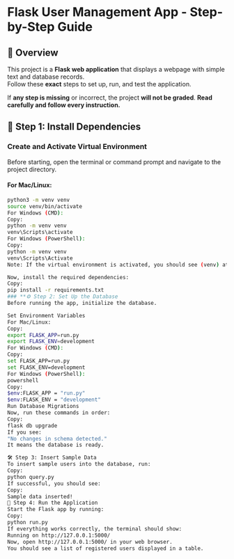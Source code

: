 # **Flask User Management App - Step-by-Step Guide**

## **📌 Overview**
This project is a **Flask web application** that displays a webpage with simple text and database records.  
Follow these **exact** steps to set up, run, and test the application.  

If **any step is missing** or incorrect, the project **will not be graded**. **Read carefully and follow every instruction.**  

## **🚀 Step 1: Install Dependencies**  
### **Create and Activate Virtual Environment**  
Before starting, open the terminal or command prompt and navigate to the project directory.

#### **For Mac/Linux**:
```bash
python3 -m venv venv
source venv/bin/activate
For Windows (CMD):
Copy:
python -m venv venv
venv\Scripts\activate
For Windows (PowerShell):
Copy:
python -m venv venv
venv\Scripts\Activate
Note: If the virtual environment is activated, you should see (venv) at the beginning of the terminal prompt.

Now, install the required dependencies:
Copy:
pip install -r requirements.txt
### **⚙️ Step 2: Set Up the Database
Before running the app, initialize the database.

Set Environment Variables
For Mac/Linux:
Copy:
export FLASK_APP=run.py
export FLASK_ENV=development
For Windows (CMD):
Copy:
set FLASK_APP=run.py
set FLASK_ENV=development
For Windows (PowerShell):
powershell
Copy:
$env:FLASK_APP = "run.py"
$env:FLASK_ENV = "development"
Run Database Migrations
Now, run these commands in order:
Copy:
flask db upgrade
If you see:
"No changes in schema detected."
It means the database is ready.

🛠 Step 3: Insert Sample Data
To insert sample users into the database, run:
Copy:
python query.py
If successful, you should see:
Copy:
Sample data inserted!
🚀 Step 4: Run the Application
Start the Flask app by running:
Copy:
python run.py
If everything works correctly, the terminal should show:
Running on http://127.0.0.1:5000/
Now, open http://127.0.0.1:5000/ in your web browser.
You should see a list of registered users displayed in a table.

